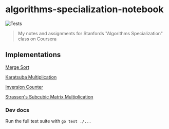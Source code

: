# algorithms-specialization-notebook

![Tests](https://github.com/jollyjerr/algorithms-specialization-notebook/workflows/Tests/badge.svg)

> My notes and assignments for Stanfords "Algorithms Specialization" class on Coursera

## Implementations

[Merge Sort](./week1/mergesort/mergesort.go)

[Karatsuba Multiplication](./week1/karatsuba/karatsuba.go)

[Inversion Counter](./week2/countInversions/countInversions.go)

[Strassen's Subcubic Matrix Multiplication](./week2/strassenMatrix/strassenMatrix.go)

### Dev docs

Run the full test suite with `go test ./...`
